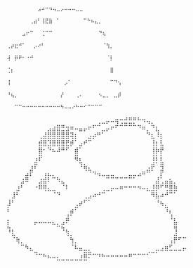                                                         ⠀⠀⠀⠀⠀⠀⠀⠀⣠⠴⠒⠲⢤⣀⡠⠤⠤⠤⣀⣀⠀⠀⠀⠀⠀⠀⠀⠀⠀⠀
                                                        ⠀⠀⠀⠀⠀⠀⢀⣴⠃⢸⣟⣷⠀⠁⠀⠀⠀⠀⠀⠀⠉⠓⠦⣄⡀⠀⠀⠀⠀⠀
                                                        ⠀⠀⠀⠀⣠⠖⠉⠀⠀⢈⠉⠉⠀⠀⠀⠀⠀⠀⠀⠀⠀⠀⠀⠀⠙⢦⠀⠀⠀⠀
                                                        ⢀⡴⣖⠚⠁⠀⠀⡠⠔⠃⠀⠀⠀⠀⠀⠀⠀⠀⠀⠀⠀⠀⠀⠀⠀⠈⢳⡀⠀⠀
                                                        ⢼⠀⡿⠟⠂⠐⠚⠀⠀⠀⠀⠀⠀⠀⠀⠀⠀⠀⠀⠀⠀⠀⠀⠀⠀⠀⠈⡇⠀⠀
                                                        ⢈⡆⠀⠀⠀⠀⠀⠀⠀⠀⠀⠀⠀⠀⠀⠀⠀⠀⠀⠀⠀⠀⠀⠀⠀⠀⠀⣿⠀⠀
                                                        ⢸⠀⠀⠀⠀⠀⠀⠀⠀⠀⠀⠀⠀⠀⠀⡠⠁⠀⠀⠀⠀⠀⠀⠀⠀⠀⠀⠉⠙⢢
                                                        ⠘⢦⡀⠀⠀⠀⠀⠀⠀⠀⠀⠀⠀⠀⡜⠀⠀⠀⢀⠄⠀⠀⠀⠀⠢⣀⡀⠀⣀⡾
                                                        ⠀⠀⠉⠉⠒⠒⠒⠒⠒⠒⠒⠒⠒⠒⠳⠤⠤⠔⠓⠒⠊⠉⠉⠉⠉⠀⠀⠀⠀


⠀⠀⠀⠀⠀⠀⠀⠀⠀⠀⠀⠀⠀⠀⠀⠀⠀⠀⠀⠀⢀⣀⡤⠤⢶⢒⣚⣛⡛⠓⠲⢤⡀⠀⠀⠀⠀⠀⠀⠀
⠀⠀⠀⠀⠀⠀⠀⠀⠀⣠⣴⣿⣛⣲⠶⠤⣤⡤⠖⠋⠉⣀⡤⠖⠋⠉⠉⠉⠉⠙⠶⡀⠙⣆⠀⠀⠀⠀⠀⠀
⠀⠀⠀⠀⠀⠀⠀⢀⣼⣿⣿⣿⣿⣿⢽⡆⠀⠀⣠⡴⠛⠁⠀⠀⠀⠀⠀⠀⠀⠀⠀⠙⣆⠸⡆⠀⠀⠀⠀⠀
⠀⠀⠀⠀⠀⠀⠀⣾⣿⣹⣿⣿⣿⣟⡾⠁⣠⠞⠉⠀⠀⠀⠀⠀⠀⠀⠀⠀⠀⠀⠀⠀⢸⡆⣇⠀⠀⠀⠀⠀
⠀⠀⠀⠀⠀⠀⠀⣿⠂⠙⠦⠼⠛⠋⠀⣾⠁⠀⠀⠀⠀⠀⠀⠀⠀⠀⠀⠀⠀⠀⠀⠀⢸⡷⡟⠀⠀⠀⠀⠀
⠀⠀⠀⠀⠀⠀⢠⡟⠀⠀⠀⠀⠀⠀⠀⢿⡄⠀⠀⠀⠀⠀⠀⠀⠀⠀⠀⠀⠀⠀⠀⠀⢸⡇⡇⠀⠀⠀⠀⠀
⠀⠀⠀⠀⠀⢠⡟⠀⠀⠀⠀⠀⠀⠀⠀⠀⠹⣦⡀⠀⠀⠀⠀⠀⠀⠀⠀⠀⠀⠀⠀⢀⡾⠁⢿⠀⠀⠀⠀⠀
⠀⠀⠀⠀⣠⡟⠀⠀⢠⣄⡀⠀⠀⠀⠀⠀⠀⠈⠙⠲⢤⣀⣀⣀⠀⠀⠀⣀⣀⣠⠶⠛⠁⠀⡟⠀⠀⠀⠀⠀
⠀⠀⠀⣰⠿⠀⠀⣰⣾⠇⠉⠳⣄⠀⠀⠀⠀⠀⠀⠀⠀⠀⠉⠉⠉⠉⠉⠉⠁⠀⠀⠀⠀⣼⢁⣤⣦⡀⠀⠀
⠀⠀⣰⠃⠀⠀⠐⠿⢿⣄⣀⠀⠈⠇⠀⠀⠀⠀⠀⠀⠀⢀⣀⡤⠤⠶⠒⠒⠒⠲⠤⣄⣸⡿⠋⢛⣿⣷⠀⠀
⠀⣸⠃⠀⠀⠀⠀⠀⠀⠀⠈⠙⠀⠀⠀⠀⠀⢀⣠⠴⠚⠉⠀⠀⠀⠀⠀⠀⠀⠀⠀⠀⠻⣧⠴⠚⠉⠁⠀⠀
⣸⠃⠀⠀⠀⠀⠀⠀⠀⠀⠀⠀⠀⠀⠀⢀⡴⠋⠁⠀⠀⠀⠀⠀⠀⠀⠀⠀⠀⠀⠀⠀⠀⠘⢦⡀⠀⠀⠀⠀
⠇⠀⠀⠀⠀⠀⠀⠀⠀⠀⠀⠀⠀⠀⣴⠋⠀⠀⠀⠀⠀⠀⠀⠀⠀⠀⠀⠀⠀⠀⠀⠀⠀⠀⠀⠹⡄⠀⠀⠀
⡀⠀⠀⠀⠀⠀⠀⠀⠀⠀⠀⠀⠀⣼⠁⠀⠀⠀⠀⠀⠀⠀⠀⠀⠀⠀⠀⠀⠀⠀⠀⠀⠀⠀⠀⠀⠸⡄⠀⠀
⣇⠀⠀⠀⠀⠀⠋⠉⠉⠉⠓⠦⣞⠁⠀⠀⠀⠀⠀⠀⠀⠀⠀⠀⠀⠀⠀⠀⠀⠀⠀⠀⠀⠀⠀⠀⠀⣿⠀⠀
⠘⣇⠀⠀⠀⠀⠀⠀⠀⠀⠀⠀⠈⢳⡀⠀⠀⠀⠀⠀⠀⠀⠀⠀⠀⠀⠀⠀⠀⠀⠀⠀⠀⠀⠀⠀⠀⣸⠀⠀
⠀⠈⢷⡀⠀⠀⠀⠀⠀⠀⠀⠀⠀⠀⢳⡀⠀⠀⠀⠀⠀⠀⠀⠀⠀⠀⠀⠀⠀⠀⠀⠀⠀⠀⠀⠀⢠⡟⠋⠉
⠀⠀⠀⠉⠳⣄⠀⠀⠀⠀⠀⠀⠀⠀⠈⠧⣤⣀⡀⠀⠀⠀⠀⠀⠀⠀⠀⠀⠀⠀⠀⠀⠀⣀⣠⣶⣋⣀⣀⡤
⠀⠀⠀⠀⠀⠀⠙⠒⠦⣄⣀⡀⠀⠀⠀⠀⢠⣿⡛⠒⠲⠦⠤⠤⠤⠤⠤⠶⠒⠒⠒⠊⠉⠁⠀⠀⠀⠀⠀⠀
⠀⠀⠀⠀⠀⠀⠀⠀⠀⠀⠀⠉⠉⠉⠉⠉⠉⠉⠀⠀⠀⠀⠀⠀⠀⠀
